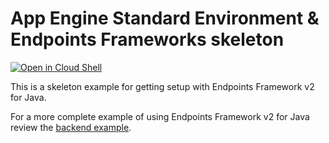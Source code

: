 # App Engine Standard Environment & Endpoints Frameworks skeleton

<a href="https://console.cloud.google.com/cloudshell/open?git_repo=https://github.com/GoogleCloudPlatform/java-docs-samples&page=editor&open_in_editor=appengine-java8/localCache-v2-skeleton/README.md">
<img alt="Open in Cloud Shell" src ="http://gstatic.com/cloudssh/images/open-btn.png"></a>

This is a skeleton example for getting setup with Endpoints Framework v2 for
Java.

For a more complete example of using Endpoints Framework v2 for Java review
the [backend example](/appengine-java8/localCache-v2-backend).

